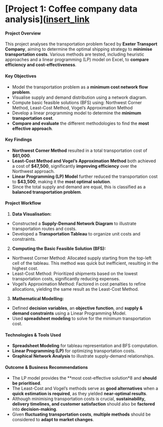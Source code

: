 # [Project 1: Coffee company data analysis]([insert_link]((https://github.com/JJB249/Operations-Analytics-Projects))

#### **Project Overview**
This project analyses the transportation problem faced by **Exeter Transport Company**, aiming to determine the optimal shipping strategy to **minimise transportation costs**. Various methods are tested, including heuristic approaches and a linear programming (LP) model on Excel, to **compare efficiency and cost-effectiveness**.

#### **Key Objectives**
- Model the transportation problem as a **minimum cost network flow problem**.
- Visualise supply and demand distribution using a network diagram.
- Compute basic feasible solutions (BFS) using: Northwest Corner Method, Least-Cost Method, Vogel’s Approximation Method
- Develop a linear programming model to determine the **minimum transportation cost**.
- **Compare and evaluate** the different methodologies to find the **most effective approach**.


#### **Key Findings**
- **Northwest Corner Method** resulted in a total transportation cost of **$61,000**.
- **Least-Cost Method and Vogel’s Approximation Method** both achieved a cost of **$47,500**, significantly **improving efficiency** over the Northwest approach.
- **Linear Programming (LP) Model** further reduced the transportation cost to **$43,500**, making it the **most optimal solution**.
- Since the total supply and demand are equal, this is classified as a  **balanced transportation problem**.

#### **Project Workflow**
1. **Data Visualisation:**
- Constructed a **Supply-Demand Network Diagram** to illustrate transportation routes and costs.
- Developed a **Transportation Tableau** to organize unit costs and constraints.

2. **Computing the Basic Feasible Solution (BFS):**
- Northwest Corner Method: Allocated supply starting from the top-left cell of the tableau. This method was quick but inefficient, resulting in the highest cost.
- Least-Cost Method: Prioritized shipments based on the lowest transportation costs, significantly reducing expenses.
- Vogel’s Approximation Method: Factored in cost penalties to refine allocations, yielding the same result as the Least-Cost Method.

3. **Mathematical Modelling:**
- Defined **decision variables**, an **objective function**, and **supply & demand constraints** using a Linear Programming Model.
- Used **spreadsheet modeling** to solve for the minimum transportation cost.

#### **Technologies & Tools Used**
- **Spreadsheet Modeling** for tableau representation and BFS computation.
- **Linear Programming (LP)** for optimizing transportation costs.
- **Graphical Network Analysis** to illustrate supply-demand relationships.

#### **Outcome & Business Recommendations**
- The LP model provides the **most cost-effective solution*8 and **should be prioritised**.
- The Least-Cost and Vogel’s methods serve as **good alternatives** when a **quick estimation is required**, as they yielded **near-optimal results**.
- Although minimising transportation costs is crucial, **sustainability, delivery timelines, and customer satisfaction** should also be **factored** into **decision-making**.
- Given **fluctuating transportation costs**, **multiple methods** should be considered to **adapt to market changes**.



